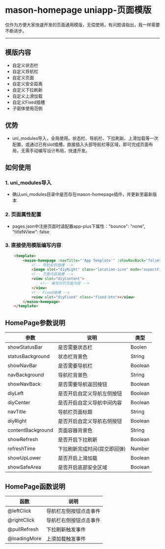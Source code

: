 # mason-homepage uniapp-页面模版

仅作为方便大家快速开发的页面通用模版，无偿使用，有问题请指出，我一样需要不断进步。

---

## 模版内容

- 自定义状态栏
- 自定义导航栏
- 自定义页面
- 自定义安全距离
- 自定义下拉刷新
- 自定义上滑加载
- 自定义Fixed插槽
- 子窗体使用范例

## 优势

- uni_modules导入，全局使用。状态栏、导航栏、下拉刷新、上滑加载等一次配置，或通过已有slot插槽，直接插入头部导航栏等区域，即可完成页面布局，无需手动编写设计布局，快速开发。

## 如何使用

### 1. uni_modules导入

- 确认uni_modules目录中是否存在mason-homepage插件，并更新至最新版本

### 2. 页面属性配置

- pages.json中注册页面时请配置app-plus下属性："bounce": "none", "titleNView": false

### 3. 直接使用模版编写内容
```html
	<template>
		<mason-homepage :navTitle="'App Template'" :showNavBack="false" :showSafeArea="true" :showRefresh="true" :refreshTime="refreshTime" @pullRefresh="pullRefresh" @loadingMore="loadingMore" @rightClick="rightClick">
			<!-- 导航右侧插槽 -->
			<image slot="diyRight" class="location-icon" mode="aspectFit" src="../../static/images/common/location.png"></image>
			<!-- 页面内容插槽 -->
			<view slot="diyContent">
				<!-- 编写你的页面内容 -->
			</view>
			<!-- Fixed插槽 -->
			<view slot="diyFixed" class="fixed-btn"></view>
		</mason-homepage>
	</template>
```

## HomePage参数说明

| 参数               | 说明                    |  类型   |
| -------------     | ------------------------| -----  |
| showStatusBar     | 是否需要状态栏            |  Boolen |
| statusBackground  | 状态栏背景色              |  String |
| showNavBar        | 是否需要导航栏            |  Boolean |
| navBackground     | 导航栏背景色              |  String |
| showNavBack       | 是否需要导航返回按钮       |  Boolean |
| diyLeft           | 是否开启自定义导航左侧按钮  |  Boolean |
| diyCenter         | 是否开启自定义导航中间内容  |  Boolean |
| navTitle          | 导航栏页面标题            |  String |
| diyRight          | 是否开启自定义导航右侧按钮  |  Boolean |
| contentBackground | 页面容器背景色            |  String |
| showRefresh       | 是否开启下拉刷新           |  Boolean |
| refreshTime       | 下拉刷新完成时间(提交即回弹) |  Number |
| showUpLower       | 是否开启上滑加载           |  Boolean |
| showSafeArea      | 是否开启底部安全区域       |  Boolean |

## HomePage函数说明

| 函数               | 说明                    |
| -------------     | ------------------------|
| @leftClick        | 导航栏左侧按钮点击事件      |
| @rightClick       | 导航栏右侧按钮点击事件      |
| @pullRefresh      | 下拉刷新触发事件           |
| @loadingMore      | 上滑加载触发事件           |

